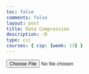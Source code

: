 ```yaml
---
toc: false
comments: false
layout: post
title: Data Compression
description: :D
type: ccc
courses: { csp: {week: 13} }
---
```

<html lang="en">
<head>
  <meta charset="UTF-8">
  <meta name="viewport" content="width=device-width, initial-scale=1.0">
  <title>Run-Length Encoding (RLE) Compression</title>
</head>
<body>

<input type='file' onchange="readFile(this);" />

<script>

  function toBinary(input, callback) {
    if (typeof input === 'string') {
      // If input is a URL
      var xhr = new XMLHttpRequest();
      xhr.onload = function() {
        var reader = new FileReader();
        reader.onloadend = function() {
          // Convert binary string to Uint8Array
          var binaryData = new Uint8Array(reader.result);
          callback(binaryData);
        };
        xhr.open('GET', input);
        xhr.responseType = 'arraybuffer';
        xhr.send();
      };
    } else if (input instanceof File) {
      // If input is a File
      var reader = new FileReader();
      reader.onloadend = function() {
        // Convert binary string to Uint8Array
        var binaryData = new Uint8Array(reader.result);
        callback(binaryData);
      };
      reader.readAsArrayBuffer(input);
    }
  }


  function compress(inputData) {
    let compressedData = "";
    let count = 1;
    // Iterate through the input array
    for (let i = 1; i < inputData.length; i++) {
      if (inputData[i] === inputData[i - 1]) {
        count++;
      } else {
        // Convert the binary value to its binary representation
        const binaryValue = inputData[i - 1].toString(2);
        // Add the count and binary value to the compressed data
        compressedData += String(count) + "|" + binaryValue + ",";
        count = 1;
      }
    }
    // Convert the last binary value to its binary representation
    const lastBinaryValue = inputData[inputData.length - 1].toString(2);
    // Add the last count and binary value
    compressedData += String(count) + "|" + lastBinaryValue;
    return compressedData;
  }

    function readFile(inputElement) {
    var file = inputElement.files[0];
    if (file) {
      toBinary(file, function(binaryData) {
        console.log('File as Binary Data:', binaryData);
        // Use binaryData as the original data
        let compressedData = compress(binaryData);
        console.log("Compressed data:", compressedData);
      });
    }
  }
</script>
</body>
</html>
